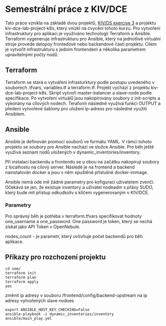 # Semestrální práce z KIV/DCE

Tato práce vznikla na základě dvou projektů,  [KIV/DS exercise 3](https://github.com/maxotta/kiv-ds-vagrant/tree/master/demo-3) a projektu kiv-dce-lab-project-k8s, který vnizkl na cvycění tohoto kurzu.
Pro vytvoření infrastruktury pro aplikaci je využíváno technologií Terraform a Ansible. Terraform vygeneruje infrastrukturu pro Ansible, který na jednotlivé virtuální stroje provede delopoy frontedové nebo backendové části projektu. 
Cílem je vytvořit infrastrukturu s jedním frontendem a několika parametrem upravitelnými počty nodů.


## Terraform
Terraform se stará o vytváření infrasturktury podle postupu uvedeného v souborech .tfvars, variables.tf a terraform.tf. Projekt vychází z projektu kiv-dce-lab-project-k8s. Skript vytvoří master-balancer a slave-node podle specifikace. Po vytvoření virtuálů jsou nakopírovány soubory z init-scripts a vykonány na cílových nodech. Teraform následně využívá funkci OUTPUT a předem vytvořené šablony pro uložení ip-adress pro následné využití Ansiblem.

## Ansible
Ansible je definován promocí souborů ve formátu YAML. 
V rámci tohoto projektu se soubory pro Ansible nachází ve složce Ansible. Pro běh ještě využívá seznam nodů uložených v dynamic_inventories/inventory.

Při instalaci backendu a frontendu se u obou na začátku nakopírují soubory z localhostu na cílový server. Následě je na frontend a backend nainstalován docker a jsou v něm spuštěné příslušné docker-immage.

Ansible nemá ode mě žádné parametry pro kofiguraci uživatelem zvenčí. Očekává se jen, že existuje inventory a uživatel nodeadm s přávy SUDO, který bude mít přístup odkudkoliv s klíčem vygenerovaným v KIV/DCE.

### Parametry
Pro správný běh je potřeba v terraform.tfvars specifikovat hodnoty one_username a one_password. One password je token, který se nechá získat jako API Token v OpenNebule.

  nodes_count - je parametr, který ovlivňuje počet backendů pro běh aplikace.



## Příkazy pro rozchození projektu
```
cd sem/
terraform init
terraform plan
terraform apply
yes
```
změnit ip adresy v souboru /frontend/config/backend-upstream na ip adresy vytvořených slave nodoes
```
export ANSIBLE_HOST_KEY_CHECKING=False
ansible-playbook -i dynamic_inventories/inventory ansible/main_play.yml

```
